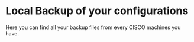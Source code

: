 # Local Backup of your configurations

Here you can find all your backup files from every CISCO machines you have.
